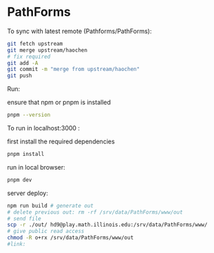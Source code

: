 # PathForms

To sync with latest remote (Pathforms/PathForms):

```bash
git fetch upstream
git merge upstream/haochen
# fix required
git add -A
git commit -m "merge from upstream/haochen"
git push
```

Run:

ensure that npm or pnpm is installed

```bash
pnpm --version
```

To run in localhost:3000 :

first install the required dependencies

```bash
pnpm install
```

run in local browser:

```bash
pnpm dev
```

server deploy:

```bash
npm run build # generate out
# delete previous out: rm -rf /srv/data/PathForms/www/out
# send file
scp -r ./out/ hd9@play.math.illinois.edu:/srv/data/PathForms/www/
# give public read access
chmod -R o+rx /srv/data/PathForms/www/out
#link:

```
